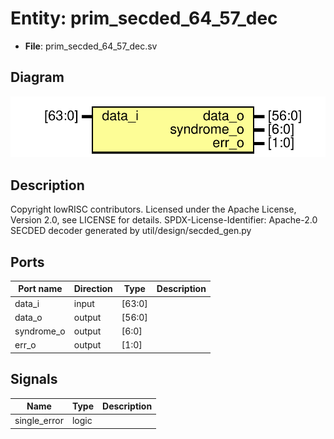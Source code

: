 # Entity: prim_secded_64_57_dec

- **File**: prim_secded_64_57_dec.sv
## Diagram

![Diagram](prim_secded_64_57_dec.svg "Diagram")
## Description

Copyright lowRISC contributors.
 Licensed under the Apache License, Version 2.0, see LICENSE for details.
 SPDX-License-Identifier: Apache-2.0
 SECDED decoder generated by util/design/secded_gen.py
 
## Ports

| Port name  | Direction | Type   | Description |
| ---------- | --------- | ------ | ----------- |
| data_i     | input     | [63:0] |             |
| data_o     | output    | [56:0] |             |
| syndrome_o | output    | [6:0]  |             |
| err_o      | output    | [1:0]  |             |
## Signals

| Name         | Type  | Description |
| ------------ | ----- | ----------- |
| single_error | logic |             |
